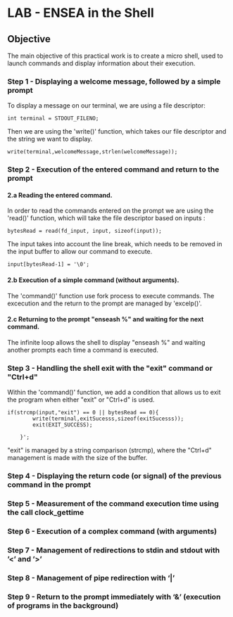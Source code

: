 # LAB - ENSEA in the Shell

## Objective

The main objective of this practical work is to create a micro shell, used to launch commands and display information about their execution.

### Step 1 - Displaying a welcome message, followed by a simple prompt

To display a message on our terminal, we are using a file descriptor:
```
int terminal = STDOUT_FILENO;
```
Then we are using the 'write()' function, which takes our file descriptor and the string we want to display.
```
write(terminal,welcomeMessage,strlen(welcomeMessage));
```
### Step 2 - Execution of the entered command and return to the prompt



#### 2.a Reading the entered command.
In order to read the commands entered on the prompt we are using the 'read()' function, which will take the file descriptor based on inputs :
```
bytesRead = read(fd_input, input, sizeof(input));
```
The input takes into account the line break, which needs to be removed in the input buffer to allow our command to execute.
```
input[bytesRead-1] = '\0';
```

#### 2.b Execution of a simple command (without arguments).

The 'command()' function use fork process to execute commands. The excecution and the return to the prompt are managed by 'excelp()'.


#### 2.c Returning to the prompt "enseash %" and waiting for the next command.
The infinite loop allows the shell to display "enseash %" and waiting another prompts each time a command is executed.

### Step 3 - Handling the shell exit with the "exit" command or "Ctrl+d"
Within the 'command()' function, we add a condition that allows us to exit the program when either "exit" or "Ctrl+d" is used.
```
if(strcmp(input,"exit") == 0 || bytesRead == 0){   
        write(terminal,exitSucesss,sizeof(exitSucesss));
        exit(EXIT_SUCCESS);

    }';
```
"exit" is managed by a string comparison (strcmp), where the "Ctrl+d" management is made with the size of the buffer.

### Step 4 - Displaying the return code (or signal) of the previous command in the prompt

### Step 5 - Measurement of the command execution time using the call clock_gettime

### Step 6 - Execution of a complex command (with arguments)

### Step 7 - Management of redirections to stdin and stdout with ’<’ and ’>’ 

### Step 8 - Management of pipe redirection with ‘|’

### Step 9 - Return to the prompt immediately with ‘&’ (execution of programs in the background)